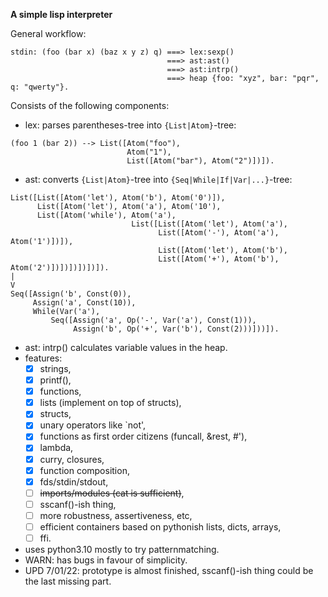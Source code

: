 **A simple lisp interpreter**

General workflow:
```
stdin: (foo (bar x) (baz x y z) q) ===> lex:sexp()
                                   ===> ast:ast()
                                   ===> ast:intrp()
                                   ===> heap {foo: "xyz", bar: "pqr", q: "qwerty"}.
```

Consists of the following components:
 - lex: parses parentheses-tree into `{List|Atom}`-tree:

```
(foo 1 (bar 2)) --> List([Atom("foo"),
                          Atom("1"),
                          List([Atom("bar"), Atom("2")])]).
```

 - ast: converts `{List|Atom}`-tree into `{Seq|While|If|Var|...}`-tree:

```
List([List([Atom('let'), Atom('b'), Atom('0')]),
      List([Atom('let'), Atom('a'), Atom('10'),
      List([Atom('while'), Atom('a'),
                           List([List([Atom('let'), Atom('a'),
                                 List([Atom('-'), Atom('a'), Atom('1')])]),
                                 List([Atom('let'), Atom('b'),
                                 List([Atom('+'), Atom('b'), Atom('2')])])])])])]).
|
V
Seq([Assign('b', Const(0)),
     Assign('a', Const(10)),
     While(Var('a'),
         Seq([Assign('a', Op('-', Var('a'), Const(1))),
              Assign('b', Op('+', Var('b'), Const(2)))]))]).
```

 - ast: intrp() calculates variable values in the heap.
 - features:
   - [X] strings,
   - [X] printf(),
   - [X] functions,
   - [X] lists (implement on top of structs),
   - [X] structs,
   - [X] unary operators like `not',
   - [X] functions as first order citizens (funcall, &rest, #'),
   - [X] lambda,
   - [X] curry, closures,
   - [X] function composition,
   - [X] fds/stdin/stdout,
   - [ ] ~~imports/modules (cat is sufficient)~~,
   - [ ] sscanf()-ish thing,
   - [ ] more robustness, assertiveness, etc,
   - [ ] efficient containers based on pythonish lists, dicts, arrays,
   - [ ] ffi.
 - uses python3.10 mostly to try patternmatching.
 - WARN: has bugs in favour of simplicity.
 - UPD 7/01/22: prototype is almost finished, sscanf()-ish thing could be the last missing part.
